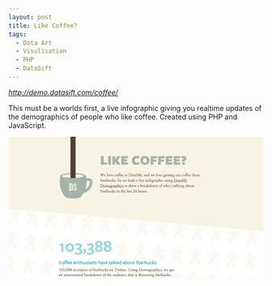```yaml
---
layout: post
title: Like Coffee?
tags:
  - Data Art
  - Visulisation
  - PHP
  - DataSift
---
```


<p style="font-size: 14px;"><em><a href="http://demo.datasift.com/coffee/">http://demo.datasift.com/coffee/</a></em></p>

This must be a worlds first, a live infographic giving you realtime updates of the demographics of people who like coffee. Created using PHP and JavaScript.

<img class="last" src="/assets/images/posts/coffee.png" alt="http://demo.datasift.com/coffee/m" />